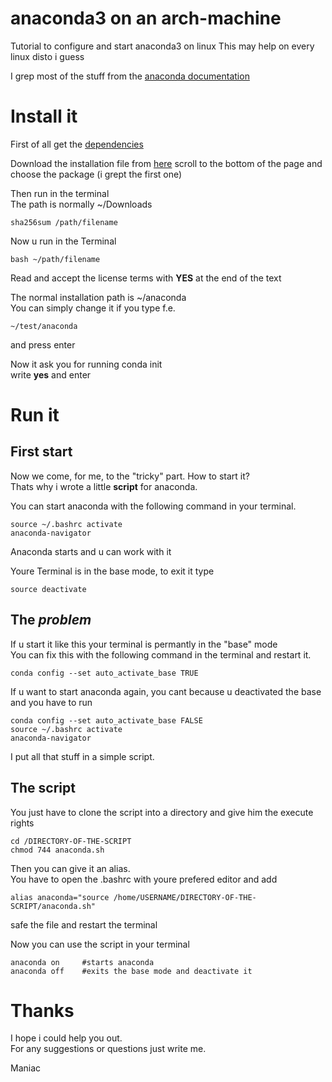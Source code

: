 # anaconda3 on an arch-machine

Tutorial to configure and start anaconda3 on linux This may help on
every linux disto i guess

I grep most of the stuff from the [anaconda documentation](https://docs.anaconda.com/anaconda/install/ "docs.anaconda")

# Install it

First of all get the [dependencies](https://docs.anaconda.com/anaconda/install/linux/)

Download the installation file from [here](https://www.anaconda.com/products/individual#linux)
scroll to the bottom of the page and choose the package (i grept the first one)

Then run in the terminal  
The path is normally ~/Downloads
```console
sha256sum /path/filename
```

Now u run in the Terminal
```console
bash ~/path/filename
```

Read and accept the license terms with **YES** at the end of the text

The normal installation path is ~/anaconda  
You can simply change it if you type f.e.
```console
~/test/anaconda
```
and press enter

Now it ask you for running conda init  
write **yes** and enter

# Run it

## First start

Now we come, for me, to the "tricky" part. How to start it?  
Thats why i wrote a little **script** for anaconda.

You can start anaconda with the following command in your terminal.
```console
source ~/.bashrc activate
anaconda-navigator
``` 

Anaconda starts and u can work with it

Youre Terminal is in the base mode, to exit it type
```console
source deactivate
```

## The *problem*

If u start it like this your terminal is permantly in the "base" mode  
You can fix this with the following command in the terminal and restart it. 
```console
conda config --set auto_activate_base TRUE
```

If u want to start anaconda again, you cant because u deactivated the base and you have to run
```console
conda config --set auto_activate_base FALSE
source ~/.bashrc activate
anaconda-navigator
```

I put all that stuff in a simple script.

## The script
You just have to clone the script into a directory and give him the execute rights
```console
cd /DIRECTORY-OF-THE-SCRIPT
chmod 744 anaconda.sh
``` 

Then you can give it an alias.  
You have to open the .bashrc with youre prefered editor and add
```console
alias anaconda="source /home/USERNAME/DIRECTORY-OF-THE-SCRIPT/anaconda.sh"
```  
safe the file and restart the terminal

Now you can use the script in your terminal
```console
anaconda on		#starts anaconda
anaconda off 	#exits the base mode and deactivate it
```

# Thanks
I hope i could help you out.  
For any suggestions or questions just write me.

Maniac

